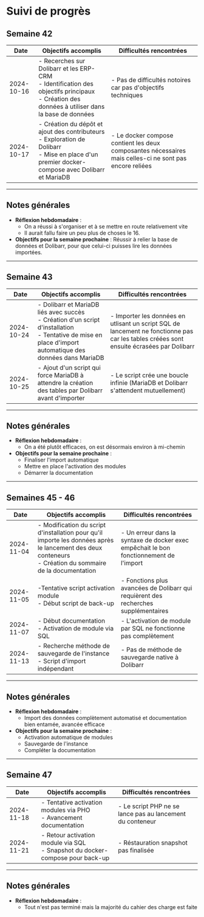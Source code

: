 # Suivi de progrès

## Semaine 42

| Date       | Objectifs accomplis                                            | Difficultés rencontrées                                     |
|------------|----------------------------------------------------------------|-------------------------------------------------------------|
| 2024-10-16 | - Recerches sur Dolibarr et les ERP-CRM<br>- Identification des objectifs principaux<br>- Création des données à utiliser dans la base de données   | - Pas de difficultés notoires car pas d'objectifs techniques |
| 2024-10-17 | - Création du dépôt et ajout des contributeurs<br>- Exploration de Dolibarr<br>- Mise en place d'un premier docker-compose avec Dolibarr et MariaDB       | - Le docker compose contient les deux composantes nécessaires mais celles-ci ne sont pas encore reliées   |


---

## Notes générales

- **Réflexion hebdomadaire** : 
  - On a réussi à s'organiser et à se mettre en route relativement vite 
  - Il aurait fallu faire un peu plus de choses le 16.
- **Objectifs pour la semaine prochaine** : Réussir à relier la base de données et Dolibarr, pour que celui-ci puisses lire les données importées.

---

## Semaine 43

| Date       | Objectifs accomplis                                            | Difficultés rencontrées                                     |
|------------|----------------------------------------------------------------|-------------------------------------------------------------|
| 2024-10-24 | - Dolibarr et MariaDB liés avec succès<br>- Création d'un script d'installation<br>- Tentative de mise en place d'import automatique des données dans MariaDB     | - Importer les données en utlisant un script SQL de lancement ne fonctionne pas car les tables créées sont ensuite écrasées par Dolibarr |
| 2024-10-25 | - Ajout d'un script qui force MariaDB à attendre la création des tables par Dolibarr avant d'importer       | - Le script crée une boucle infinie (MariaDB et Dolibarr s'attendent mutuellement)   |


---

## Notes générales

- **Réflexion hebdomadaire** : 
  - On a été plutôt efficaces, on est désormais environ à mi-chemin
- **Objectifs pour la semaine prochaine** : 
  - Finaliser l'import automatique 
  - Mettre en place l'activation des modules
  - Démarrer la documentation

---

## Semaines 45 - 46

| Date       | Objectifs accomplis                                            | Difficultés rencontrées                                     |
|------------|----------------------------------------------------------------|-------------------------------------------------------------|
| 2024-11-04 | - Modification du script d'installation pour qu'il importe les données après le lancement des deux conteneurs<br>- Création du sommaire de la documentation    | - Un erreur dans la syntaxe de docker exec empêchait le bon fonctionnement de l'import |
| 2024-11-05 | -Tentative script activation module<br>- Début script de back-up       | - Fonctions plus avancées de Dolibarr qui requièrent des recherches supplémentaires   |
| 2024-11-07 | - Début documentation<br>- Activation de module via SQL      | - L'activation de module par SQL ne fonctionne pas complètement  |
| 2024-11-13 | - Recherche méthode de sauvegarde de l'instance<br>- Script d'import indépendant      | - Pas de méthode de sauvegarde native à Dolibarr  |

---

## Notes générales

- **Réflexion hebdomadaire** : 
  - Import des données complètement automatisé et documentation bien entamée, avancée efficace
- **Objectifs pour la semaine prochaine** : 
  - Activation automatique de modules
  - Sauvegarde de l'instance
  - Compléter la documentation

---

## Semaine 47

| Date       | Objectifs accomplis                                            | Difficultés rencontrées                                     |
|------------|----------------------------------------------------------------|-------------------------------------------------------------|
| 2024-11-18 | - Tentative activation modules via PHO<br>- Avancement documentation    | - Le script PHP ne se lance pas au lancement du conteneur |
| 2024-11-21 | - Retour activation module via SQL<br>- Snapshot du docker-compose pour back-up    | - Réstauration snapshot pas finalisée |

---

## Notes générales

- **Réflexion hebdomadaire** : 
  - Tout n'est pas terminé mais la majorité du cahier des charge est faite
